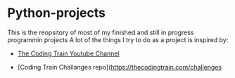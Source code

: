 # Python-projects
This is the reopsitory of most of my finished and still in progress programmin projects
A lot of the things I try to do as a project is inspired by: 
- [The Coding Train Youtube Channel](https://www.youtube.com/c/TheCodingTrain)
    
- [Coding Train Challanges repo](https://thecodingtrain.com/challenges
